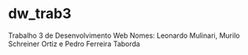 # dw_trab3
Trabalho 3 de Desenvolvimento Web 
Nomes: Leonardo Mulinari, Murilo Schreiner Ortiz e Pedro Ferreira Taborda
